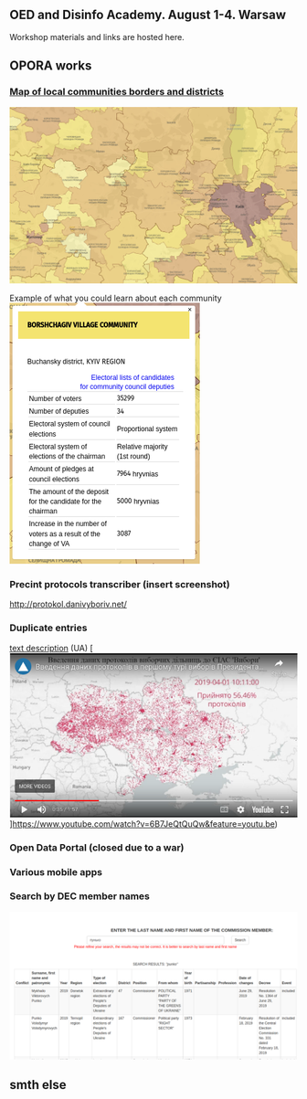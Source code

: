 ## OED and Disinfo Academy. August 1-4. Warsaw

Workshop materials and links are hosted here.

## OPORA works

### [Map of local communities borders and districts](https://www.oporaua.org/longrid/map_2020.html)

![](/img/map2020.png)

Example of what you could learn about each community
![](/img/borshch.png)

### Precint protocols transcriber (insert screenshot)
http://protokol.danivyboriv.net/

### Duplicate entries

[text description](https://danivyboriv.net/archives/779) (UA)
[![Watch the video](/img/duplentriesscreenshot.png)]https://www.youtube.com/watch?v=6B7JeQtQuQw&feature=youtu.be)

### Open Data Portal (closed due to a war)

### Various mobile apps

### Search by DEC member names
![](/img/tvkoporauaorg.png)

## smth else